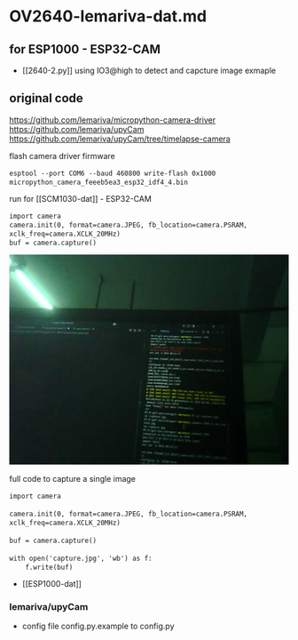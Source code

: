 
# OV2640-lemariva-dat.md


## for ESP1000 - ESP32-CAM

- [[2640-2.py]] using IO3@high to detect and capcture image exmaple 


## original code 

https://github.com/lemariva/micropython-camera-driver
https://github.com/lemariva/upyCam
https://github.com/lemariva/upyCam/tree/timelapse-camera

flash camera driver firmware 

    esptool --port COM6 --baud 460800 write-flash 0x1000 micropython_camera_feeeb5ea3_esp32_idf4_4.bin

run for [[SCM1030-dat]] - ESP32-CAM

    import camera
    camera.init(0, format=camera.JPEG, fb_location=camera.PSRAM, xclk_freq=camera.XCLK_20MHz)
    buf = camera.capture()

![](capture0724.jpg)

full code to capture a single image 

    import camera

    camera.init(0, format=camera.JPEG, fb_location=camera.PSRAM, xclk_freq=camera.XCLK_20MHz)

    buf = camera.capture()

    with open('capture.jpg', 'wb') as f:
        f.write(buf)

- [[ESP1000-dat]]

### lemariva/upyCam

- config file config.py.example to config.py 



